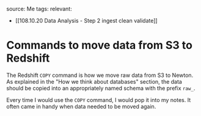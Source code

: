 source: Me
tags: 
relevant: 
- [[108.10.20 Data Analysis - Step 2 ingest clean validate]]


# Commands to move data from S3 to Redshift

The Redshift `COPY` command is how we move raw data from S3 to Newton. As explained in the "How we think about databases" section, the data should be copied into an appropriately named schema with the prefix `raw_`.

Every time I would use the `COPY` command, I would pop it into my notes. It often came in handy when data needed to be moved again.
